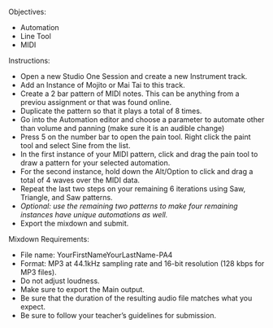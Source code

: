 Objectives:

* Automation
* Line Tool
* MIDI


Instructions:

* Open a new Studio One Session and create a new Instrument track.
* Add an Instance of Mojito or Mai Tai to this track.
* Create a 2 bar pattern of MIDI notes. This can be anything from a previou assignment or that was found online.
* Duplicate the pattern so that it plays a total of 8 times.
* Go into the Automation editor and choose a parameter to automate other than volume and panning (make sure it is an audible change)
* Press 5 on the number bar to open the pain tool.
    Right click the paint tool and select Sine from the list.
* In the first instance of your MIDI pattern, click and drag the pain tool to draw a pattern for your selected automation.
* For the second instance, hold down the Alt/Option to click and drag a total of 4 waves over the MIDI data.
* Repeat the last two steps on your remaining 6 iterations using Saw, Triangle, and Saw patterns.
* _Optional: use the remaining two patterns to make four remaining instances have unique automations as well._
* Export the mixdown and submit.

Mixdown Requirements:

* File name: YourFirstNameYourLastName-PA4
* Format: MP3 at 44.1kHz sampling rate and 16-bit resolution (128 kbps for MP3 files).
* Do not adjust loudness.
* Make sure to export the Main output.
* Be sure that the duration of the resulting audio file matches what you expect. 
* Be sure to follow your teacher’s guidelines for submission.
